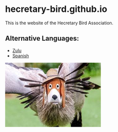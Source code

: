 # hecretary-bird.github.io
This is the website of the Hecretary Bird Association.

## Alternative Languages:
- [Zulu](https://translate.google.com/translate?sl=en&tl=zu&u=hecretary-bird.github.io)
- [Spanish](https://translate.google.com/translate?sl=en&tl=es&u=hecretary-bird.github.io)

![](images/birds/legendary/hbird/hbird.jpg)
